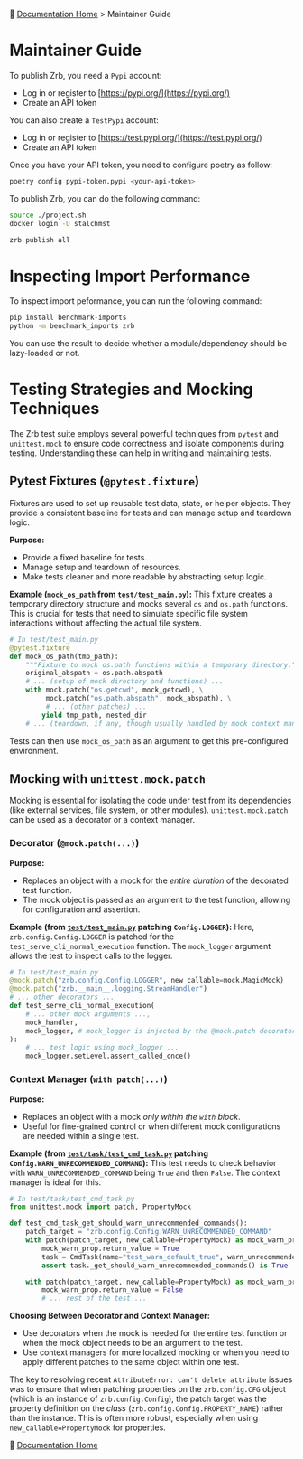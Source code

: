 🔖 [Documentation Home](../README.md) > Maintainer Guide

# Maintainer Guide


To publish Zrb, you need a `Pypi` account:

- Log in or register to [https://pypi.org/](https://pypi.org/)
- Create an API token

You can also create a `TestPypi` account:

- Log in or register to [https://test.pypi.org/](https://test.pypi.org/)
- Create an API token

Once you have your API token, you need to configure poetry as follow:

```bash
poetry config pypi-token.pypi <your-api-token>
```


To publish Zrb, you can do the following command:

```bash
source ./project.sh
docker login -U stalchmst

zrb publish all
```

# Inspecting Import Performance

To inspect import peformance, you can run the following command:

```bash
pip install benchmark-imports
python -m benchmark_imports zrb
```

You can use the result to decide whether a module/dependency should be lazy-loaded or not.

# Testing Strategies and Mocking Techniques

The Zrb test suite employs several powerful techniques from `pytest` and `unittest.mock` to ensure code correctness and isolate components during testing. Understanding these can help in writing and maintaining tests.

## Pytest Fixtures (`@pytest.fixture`)

Fixtures are used to set up reusable test data, state, or helper objects. They provide a consistent baseline for tests and can manage setup and teardown logic.

**Purpose:**
-   Provide a fixed baseline for tests.
-   Manage setup and teardown of resources.
-   Make tests cleaner and more readable by abstracting setup logic.

**Example (`mock_os_path` from [`test/test_main.py`](../test/test_main.py:10)):**
This fixture creates a temporary directory structure and mocks several `os` and `os.path` functions. This is crucial for tests that need to simulate specific file system interactions without affecting the actual file system.

```python
# In test/test_main.py
@pytest.fixture
def mock_os_path(tmp_path):
    """Fixture to mock os.path functions within a temporary directory."""
    original_abspath = os.path.abspath
    # ... (setup of mock directory and functions) ...
    with mock.patch("os.getcwd", mock_getcwd), \
         mock.patch("os.path.abspath", mock_abspath), \
         # ... (other patches) ...
        yield tmp_path, nested_dir
    # ... (teardown, if any, though usually handled by mock context manager) ...
```
Tests can then use `mock_os_path` as an argument to get this pre-configured environment.

## Mocking with `unittest.mock.patch`

Mocking is essential for isolating the code under test from its dependencies (like external services, file system, or other modules). `unittest.mock.patch` can be used as a decorator or a context manager.

### Decorator (`@mock.patch(...)`)

**Purpose:**
-   Replaces an object with a mock for the *entire duration* of the decorated test function.
-   The mock object is passed as an argument to the test function, allowing for configuration and assertion.

**Example (from [`test/test_main.py`](../test/test_main.py:127) patching `Config.LOGGER`):**
Here, `zrb.config.Config.LOGGER` is patched for the `test_serve_cli_normal_execution` function. The `mock_logger` argument allows the test to inspect calls to the logger.

```python
# In test/test_main.py
@mock.patch("zrb.config.Config.LOGGER", new_callable=mock.MagicMock)
@mock.patch("zrb.__main__.logging.StreamHandler")
# ... other decorators ...
def test_serve_cli_normal_execution(
    # ... other mock arguments ...,
    mock_handler,
    mock_logger, # mock_logger is injected by the @mock.patch decorator
):
    # ... test logic using mock_logger ...
    mock_logger.setLevel.assert_called_once()
```

### Context Manager (`with patch(...)`)

**Purpose:**
-   Replaces an object with a mock *only within the `with` block*.
-   Useful for fine-grained control or when different mock configurations are needed within a single test.

**Example (from [`test/task/test_cmd_task.py`](../test/task/test_cmd_task.py:165) patching `Config.WARN_UNRECOMMENDED_COMMAND`):**
This test needs to check behavior with `WARN_UNRECOMMENDED_COMMAND` being `True` and then `False`. The context manager is ideal for this.

```python
# In test/task/test_cmd_task.py
from unittest.mock import patch, PropertyMock

def test_cmd_task_get_should_warn_unrecommended_commands():
    patch_target = "zrb.config.Config.WARN_UNRECOMMENDED_COMMAND"
    with patch(patch_target, new_callable=PropertyMock) as mock_warn_prop:
        mock_warn_prop.return_value = True
        task = CmdTask(name="test_warn_default_true", warn_unrecommended_command=None)
        assert task._get_should_warn_unrecommended_commands() is True

    with patch(patch_target, new_callable=PropertyMock) as mock_warn_prop:
        mock_warn_prop.return_value = False
        # ... rest of the test ...
```

**Choosing Between Decorator and Context Manager:**
-   Use decorators when the mock is needed for the entire test function or when the mock object needs to be an argument to the test.
-   Use context managers for more localized mocking or when you need to apply different patches to the same object within one test.

The key to resolving recent `AttributeError: can't delete attribute` issues was to ensure that when patching properties on the `zrb.config.CFG` object (which is an instance of `zrb.config.Config`), the patch target was the property definition on the *class* (`zrb.config.Config.PROPERTY_NAME`) rather than the instance. This is often more robust, especially when using `new_callable=PropertyMock` for properties.

🔖 [Documentation Home](../README.md)
